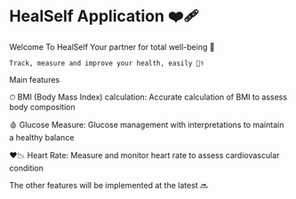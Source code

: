 # HealSelf Application ❤️‍🩹

Welcome To HealSelf
  Your partner for total well-being 💓
  
    Track, measure and improve your health, easily 👨‍⚕

    

Main features

  ⏱ BMI (Body Mass Index) calculation: Accurate calculation of BMI to assess body composition
  
  🩸 Glucose Measure: Glucose management with interpretations to maintain a healthy balance
  
  ❤️📉 Heart Rate: Measure and monitor heart rate to assess cardiovascular condition

  The other features will be implemented at the latest 🔜
